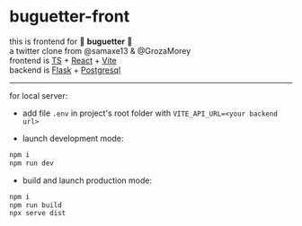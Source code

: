 # buguetter-front

this is frontend for 🥖 **buguetter** 🥖  
a twitter clone from @samaxe13 & @GrozaMorey  
frontend is [TS](https://www.typescriptlang.org/) + [React](https://reactjs.org/) + [Vite](https://vitejs.dev/)  
backend is [Flask](https://flask.palletsprojects.com) + [Postgresql](https://www.postgresql.org/)

[//]: # 'insert deployed link ^ in buguetter name'

---

for local server:

-   add file `.env` in project's root folder with `VITE_API_URL=<your backend url>`

-   launch development mode:

```bash
npm i
npm run dev
```

-   build and launch production mode:

```bash
npm i
npm run build
npx serve dist
```
